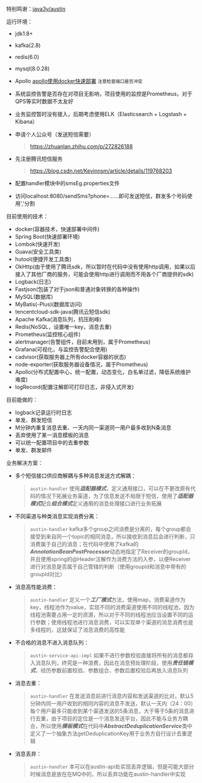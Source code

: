 特别鸣谢：[java3y/austin](https://gitee.com/zhongfucheng/austin)

运行环境：
- jdk1.8+ 
- kafka(2.8)
- redis(6.0)
- mysql(8.0.28)
- Apollo [apollo使用docker快速部署](https://www.apolloconfig.com/#/zh/deployment/quick-start-docker) ```注意检查端口是否冲突```
- 系统监控告警是否存在对项目无影响，项目使用的监控是Prometheus，对于QPS等实时数据不太友好
- 业务监控暂时没有接入，后期考虑使用ELK（Elasticsearch + Logstash + Kibana）

- 申请个人公众号（发送短信需要）
  > https://zhuanlan.zhihu.com/p/272826188

- 先注册腾讯短信服务
  > https://blog.csdn.net/Kevinnsm/article/details/119768203
- 配置handler模块中的smsEg.properties文件
- 访问localhost:8080/sendSms?phone=......即可发送短信，群发多个号码使用','分割

目前使用的技术：
- docker(容器技术，快速部署中间件)
- Spring Boot(快速部署环境)
- Lombok(快速开发)
- Guava(安全工具类)
- hutool(便捷开发工具类)
- OkHttp(由于使用了腾讯sdk，所以暂时在代码中没有使用http调用，如果以后接入了其他厂商的服务，可能会使用http进行调用而不用各个厂商提供的sdk)
- Logback(日志)
- Fastjson(包装了对于json和普通对象转换的各种操作)
- MySQL(数据库)
- MyBatis(-Plus)(数据库访问)
- tencentcloud-sdk-java(腾讯云短信sdk)
- Apache Kafka(消息队列，抗压削峰)
- Redis(NoSQL，设置唯一key，消息去重)
- Prometheus(监控核心组件)
- alertmanager(告警组件，目前未用到，属于Prometheus)
- Grafana(可视化，与监控告警配合使用)
- cadvisor(获取服务器上所有docker容器的状态)
- node-exporter(获取服务器设备情况，属于Prometheus)
- Apollo(分布式配置中心，统一配置，动态变化，白名单过滤，降低系统维护难度)
- logRecord(配置注解即可打印日志，非侵入式开发)

目前能做的：
- logback记录运行时日志
- 单发、群发短信
- M分钟内重复消息去重、一天内同一渠道同一用户最多收到N条消息
- 丢弃使用了某一消息模板的消息
- 可以统一配置项目中的去重参数
- 单发、群发邮件

业务解决方案：
- 多个短信接口供应商解耦与多种消息发送方式解耦：
  > ```austin-handler``` 使用***适配器模式***，定义通用接口，可以在不更改原有代码的情况下拓展业务渠道，为了信息发送不局限于短信，使用了***适配器模式***配合***组合模式***定义通用的消息处理接口进行业务拓展
- 不同渠道与种类消息实现消费分离：
  > ```austin-handler``` kafka多个group之间消费是分离的，每个group都会接受到来自同一个topic的相同消息，所以接收到消息后会进行判断，只消费属于自己的消息；在代码中使用了kafka的***AnnotationBeanPostProcessor***动态地指定了Receiver的groupId，并且使用spring的@Header注解作为消费方法的入参，以便Receiver进行对消息是否属于自己管辖的判断（使用groupId和消息中带有的groupId对比）
- 消息高性能消费：
  > ```austin-handler``` 定义一个***工厂模式***方法，使用map，消费渠道作为key，线程池作为value，实现不同的消费渠道使用不同的线程池，因为线程池需要占用一定的资源，所以对于不同的线程池应当设置不同的运行参数；使用线程池进行消息消费，可以实现单个渠道的消息消费也是多线程的，这就保证了消息消费的高性能
- 不合格的消息不进入消息队列：
  > ```austin-service-api-impl``` 如果不进行参数校验直接将所有的消息都存入消息队列，终究是一种浪费，因此在消息预处理阶段，使用***责任链模式***，经历参数前置校验、参数组合、参数后置校验后再放入消息队列
- 消息去重：
  > ```austin-handler``` 在发送消息前进行消息内容和发送渠道的比对，默认5分钟内同一用户收到的相同内容的消息不发送，默认一天内（24：00）每个用户最多只能收到某个渠道发送的5条消息，大于等于5条的消息进行去重，由于项目的定位是一个消息发送平台，因此不能与业务方耦合，所以使用***模板模式***在代码中***AbstractDeduplicationService***类中定义了一个抽象方法getDeduplicationKey用于业务方自行设计去重逻辑
- 消息丢弃：
  > ```austin-handler``` 本可以在austin-api处实现丢弃逻辑，但是可能大部分时候消息是放在在MQ中的，所以丢弃功能在austin-handler中实现